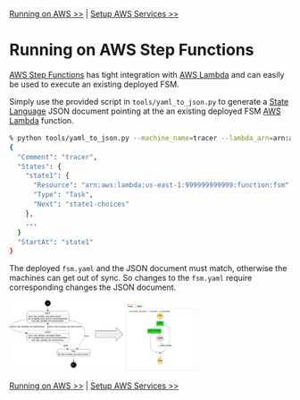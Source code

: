 <!--
Copyright 2016-2018 Workiva Inc.

Licensed under the Apache License, Version 2.0 (the "License");
you may not use this file except in compliance with the License.
You may obtain a copy of the License at

    http://www.apache.org/licenses/LICENSE-2.0

Unless required by applicable law or agreed to in writing, software
distributed under the License is distributed on an "AS IS" BASIS,
WITHOUT WARRANTIES OR CONDITIONS OF ANY KIND, either express or implied.
See the License for the specific language governing permissions and
limitations under the License.
-->

[Running on AWS >>](AWS.md) | [Setup AWS Services >>](SETUP.md)

# Running on AWS Step Functions

[AWS Step Functions](https://aws.amazon.com/step-functions/) has tight integration with 
[AWS Lambda](https://aws.amazon.com/lambda/) and can easily be used to execute an existing
deployed FSM.

Simply use the provided script in `tools/yaml_to_json.py` to generate a 
[State Language](https://states-language.net/spec.html) JSON document pointing at the 
an existing deployed FSM [AWS Lambda](https://aws.amazon.com/lambda/) function. 

```bash
% python tools/yaml_to_json.py --machine_name=tracer --lambda_arn=arn:aws:lambda:us-east-1:999999999999:function:fsm
{
  "Comment": "tracer",
  "States": {
    "state1": {
      "Resource": "arn:aws:lambda:us-east-1:999999999999:function:fsm",
      "Type": "Task",
      "Next": "state1-choices"
    },
    ...
  }
  "StartAt": "state1"
}
```
    
The deployed `fsm.yaml` and the JSON document must match, otherwise the machines can get 
out of sync. So changes to the `fsm.yaml` require corresponding changes the JSON document.

<img src="images/yaml_to_json.png" width="66%" height="66%"/>


[Running on AWS >>](AWS.md) | [Setup AWS Services >>](SETUP.md)
